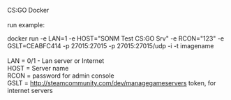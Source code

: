 CS:GO Docker<br />
<br />
run example:<br />

docker run -e LAN=1 -e HOST="SONM Test CS:GO Srv" -e RCON="123" -e GSLT=CEABFC414 -p 27015:27015 -p 27015:27015/udp -i -t imagename <br />
<br />
LAN = 0/1 - Lan server or Internet<br />
HOST = Server name<br />
RCON = password for admin console<br />
GSLT = http://steamcommunity.com/dev/managegameservers token, for internet servers<br />
